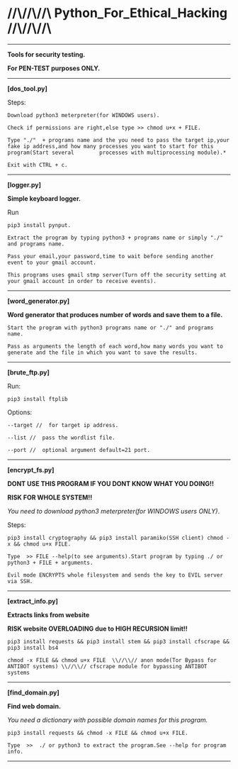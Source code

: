 

# //\\//\\//\\  Python_For_Ethical_Hacking  //\\//\\//\\

_________________________________________________________________________

**Tools for security testing.**                                 
                                                                        
**For PEN-TEST purposes ONLY.**                                         
                                                                        
_________________________________________________________________________

**[dos_tool.py]**

Steps:


    Download python3 meterpreter(for WINDOWS users).
  
    Check if permissions are right,else type >> chmod u+x + FILE.  
  
    Type "./"  + programs name and the you need to pass the target ip,your fake ip address,and how many processes you want to start for this program(Start several        processes with multiprocessing module).*
  
    Exit with CTRL + c.


_________________________________________________________________________________________________________________________________________________________________


**[logger.py]**

**Simple keyboard logger.**
    
Run 


    pip3 install pynput.
    
    Extract the program by typing python3 + programs name or simply "./"  and programs name.
    
    Pass your email,your password,time to wait before sending another event to your gmail account.
    
    This programs uses gmail stmp server(Turn off the security setting at your gmail account in order to receive events).
    
    
 _________________________________________________________________________________________________________________________________________________________________



**[word_generator.py]**

**Word generator that produces number of words and save them to a file.**



    Start the program with python3 programs name or "./" and programs name.
 
    Pass as arguments the length of each word,how many words you want to generate and the file in which you want to save the results.


__________________________________________________________________________________________________________________________________________________________________


**[brute_ftp.py]**

Run:

    pip3 install ftplib 
  
  
  Options:
  
  
    --target //  for target ip address.
  
    --list //  pass the wordlist file.
  
    --port //  optional argument default=21 port.


__________________________________________________________________________________________________________________________________________________________________


**[encrypt_fs.py]**

**DONT USE THIS PROGRAM IF YOU DONT KNOW WHAT YOU DOING!!**

**RISK FOR WHOLE SYSTEM!!**

*You need to download python3 meterpreter(for WINDOWS users ONLY)*.
 
 Steps:
 
 
    pip3 install cryptography && pip3 install paramiko(SSH client) chmod -x && chmod u+x FILE.
  
    Type  >> FILE --help(to see arguments).Start program by typing ./ or python3 + FILE + arguments.
  
    Evil mode ENCRYPTS whole filesystem and sends the key to EVIL server via SSH.
  
__________________________________________________________________________________________________________________________________________________________________


 **[extract_info.py]** 
 
 **Extracts links from website**
 
 **RISK website OVERLOADING due to HIGH RECURSION limit!!**
 
 
    pip3 install requests && pip3 install stem && pip3 install cfscrape && pip3 install bs4
 
    chmod -x FILE && chmod u+x FILE  \\//\\// anon mode(Tor Bypass for ANTIBOT systems) \\//\\// cfscrape module for bypassing ANTIBOT systems


__________________________________________________________________________________________________________________________________________________________________


**[find_domain.py]**

**Find web domain.**

*You need a dictionary with possible domain names for this program.* 


    pip3 install requests && chmod -x FILE && chmod u+x FILE.
 
    Type  >>  ./ or python3 to extract the program.See --help for program info.
  

_________________________________________________________________________________________________________________________________________________________________





